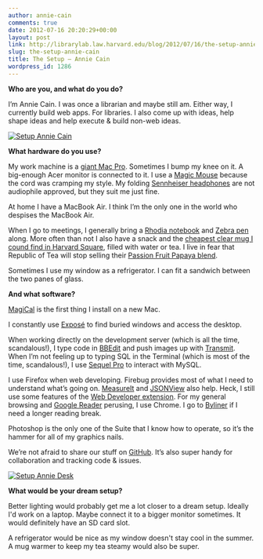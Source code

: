 ```yaml
---
author: annie-cain
comments: true
date: 2012-07-16 20:20:29+00:00
layout: post
link: http://librarylab.law.harvard.edu/blog/2012/07/16/the-setup-annie-cain/
slug: the-setup-annie-cain
title: The Setup – Annie Cain
wordpress_id: 1286
---
```


**Who are you, and what do you do?**

I’m Annie Cain.  I was once a librarian and maybe still am.  Either way, I currently build web apps.  For libraries.  I also come up with ideas, help shape ideas and help execute & build non-web ideas.

[![Setup Annie Cain](http://librarylab.law.harvard.edu/blog/wp-content/uploads/2012/07/DSC_33592-1024x685.jpg)](http://librarylab.law.harvard.edu/blog/wp-content/uploads/2012/07/DSC_33592.jpg)

**What hardware do you use?**

My work machine is a [giant Mac Pro](http://www.apple.com/macpro/).  Sometimes I bump my knee on it.  A big-enough Acer monitor is connected to it.  I use a [Magic Mouse](http://www.apple.com/magicmouse/) because the cord was cramping my style.  My folding [Sennheiser headphones](http://www.amazon.com/Sennheiser-PX-100-Lightweight-Collapsible/dp/B000089GN3) are not audiophile approved, but they suit me just fine.

At home I have a MacBook Air.  I think I’m the only one in the world who despises the MacBook Air.

When I go to meetings, I generally bring a [Rhodia notebook](http://rhodiapads.com/) and [Zebra pen](http://www.zebrapen.com/products/pen/f-301?c=30) along.  More often than not I also have a snack and the [cheapest clear mug I cound find in Harvard Square](http://www.tealuxe.com/component/page,shop.product_details/flypage,tealuxe-hg-flypage.tpl/product_id,606/category_id,24/option,com_virtuemart/Itemid,1/), filled with water or tea.  I live in fear that Republic of Tea will stop selling their [Passion Fruit Papaya blend](http://www.republicoftea.com/passionfruit-papaya-black/p/V00589/).

Sometimes I use my window as a refrigerator.  I can fit a sandwich between the two panes of glass.

**And what software?**

[MagiCal](http://www.charcoaldesign.co.uk/magical) is the first thing I install on a new Mac.

I constantly use [Exposé](http://support.apple.com/kb/HT2503) to find buried windows and access the desktop.

When working directly on the development server (which is all the time, scandalous!), I type code in [BBEdit](http://www.barebones.com/products/bbedit/) and push images up with [Transmit](http://panic.com/transmit/).  When I’m not feeling up to typing SQL in the Terminal (which is most of the time, scandalous!), I use [Sequel Pro](http://www.sequelpro.com/) to interact with MySQL.

I use Firefox when web developing.  Firebug provides most of what I need to understand what’s going on.  [MeasureIt](https://addons.mozilla.org/en-US/firefox/addon/measureit/) and [JSONView](https://addons.mozilla.org/en-US/firefox/addon/jsonview/) also help.  Heck, I still use some features of the [Web Developer extension](https://addons.mozilla.org/en-US/firefox/addon/web-developer/).  For my general browsing and [Google Reader](http://www.google.com/reader/) perusing, I use Chrome.  I go to [Byliner](http://byliner.com/) if I need a longer reading break.

Photoshop is the only one of the Suite that I know how to operate, so it’s the hammer for all of my graphics nails.

We’re not afraid to share our stuff on [GitHub](https://github.com/harvard-lil).  It’s also super handy for collaboration and tracking code & issues.

[![Setup Annie Desk](http://librarylab.law.harvard.edu/blog/wp-content/uploads/2012/07/IMG_1995-1024x768.jpg)](http://librarylab.law.harvard.edu/blog/wp-content/uploads/2012/07/IMG_1995.jpg)

**What would be your dream setup?**

Better lighting would probably get me a lot closer to a dream setup.  Ideally I'd work on a laptop.  Maybe connect it to a bigger monitor sometimes.  It would definitely have an SD card slot.

A refrigerator would be nice as my window doesn't stay cool in the summer.  A mug warmer to keep my tea steamy would also be super.

